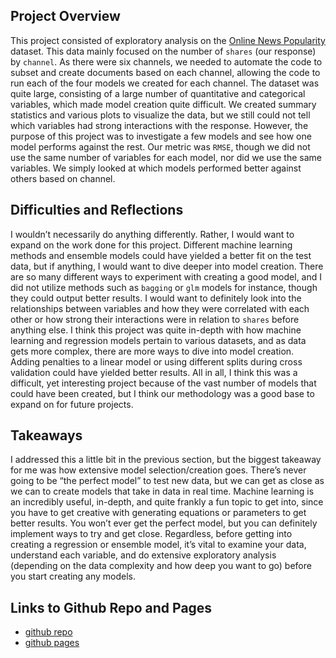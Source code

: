 
## Project Overview

This project consisted of exploratory analysis on the [Online News
Popularity](https://archive.ics.uci.edu/ml/datasets/Online+News+Popularity#)
dataset. This data mainly focused on the number of `shares` (our
response) by `channel`. As there were six channels, we needed to
automate the code to subset and create documents based on each channel,
allowing the code to run each of the four models we created for each
channel. The dataset was quite large, consisting of a large number of
quantitative and categorical variables, which made model creation quite
difficult. We created summary statistics and various plots to visualize
the data, but we still could not tell which variables had strong
interactions with the response. However, the purpose of this project was
to investigate a few models and see how one model performs against the
rest. Our metric was `RMSE`, though we did not use the same number of
variables for each model, nor did we use the same variables. We simply
looked at which models performed better against others based on channel.

## Difficulties and Reflections

I wouldn’t necessarily do anything differently. Rather, I would want to
expand on the work done for this project. Different machine learning
methods and ensemble models could have yielded a better fit on the test
data, but if anything, I would want to dive deeper into model creation.
There are so many different ways to experiment with creating a good
model, and I did not utilize methods such as `bagging` or `glm` models
for instance, though they could output better results. I would want to
definitely look into the relationships between variables and how they
were correlated with each other or how strong their interactions were in
relation to `shares` before anything else. I think this project was
quite in-depth with how machine learning and regression models pertain
to various datasets, and as data gets more complex, there are more ways
to dive into model creation. Adding penalties to a linear model or using
different splits during cross validation could have yielded better
results. All in all, I think this was a difficult, yet interesting
project because of the vast number of models that could have been
created, but I think our methodology was a good base to expand on for
future projects.

## Takeaways

I addressed this a little bit in the previous section, but the biggest
takeaway for me was how extensive model selection/creation goes. There’s
never going to be “the perfect model” to test new data, but we can get
as close as we can to create models that take in data in real time.
Machine learning is an incredibly useful, in-depth, and quite frankly a
fun topic to get into, since you have to get creative with generating
equations or parameters to get better results. You won’t ever get the
perfect model, but you can definitely implement ways to try and get
close. Regardless, before getting into creating a regression or ensemble
model, it’s vital to examine your data, understand each variable, and do
extensive exploratory analysis (depending on the data complexity and how
deep you want to go) before you start creating any models.

## Links to Github Repo and Pages

-   [github repo](https://github.com/suproman98/project-2.git)
-   [github pages](https://suproman98.github.io/project-2/)
